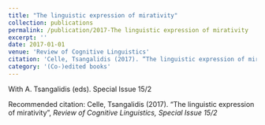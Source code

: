 ```yaml
---
title: "The linguistic expression of mirativity"
collection: publications
permalink: /publication/2017-The linguistic expression of mirativity
excerpt: ''
date: 2017-01-01
venue: 'Review of Cognitive Linguistics'
citation: 'Celle, Tsangalidis (2017). “The linguistic expression of mirativity”, <i>Review of Cognitive Linguistics, Special Issue 15/2</i>'
category: '(Co-)edited books'
---
```

With A. Tsangalidis (eds). Special Issue 15/2

Recommended citation: Celle, Tsangalidis (2017). “The linguistic expression of mirativity”, <i>Review of Cognitive Linguistics, Special Issue 15/2</i>